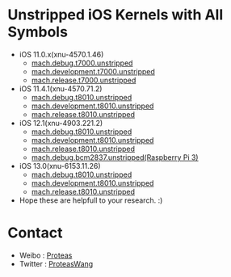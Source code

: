 # Unstripped iOS Kernels with All Symbols
* iOS 11.0.x(xnu-4570.1.46)
	* [mach.debug.t7000.unstripped](./iOS-v11.0/mach.debug.t7000.unstripped.7z)
	* [mach.development.t7000.unstripped](./iOS-v11.0/mach.development.t7000.unstripped.7z)
	* [mach.release.t7000.unstripped](./iOS-v11.0/mach.release.t7000.unstripped.7z)
* iOS 11.4.1(xnu-4570.71.2)
	* [mach.debug.t8010.unstripped](./iOS-v11.4.1/mach.debug.t8010.unstripped.7z)
	* [mach.development.t8010.unstripped](./iOS-v11.4.1/mach.development.t8010.unstripped.7z)
	* [mach.release.t8010.unstripped](./iOS-v11.4.1/mach.release.t8010.unstripped.7z)
* iOS 12.1(xnu-4903.221.2)
	* [mach.debug.t8010.unstripped](./iOS-v12.1/mach.debug.t8010.unstripped.7z)
	* [mach.development.t8010.unstripped](./iOS-v12.1/mach.development.t8010.unstripped.7z)
	* [mach.release.t8010.unstripped](./iOS-v12.1/mach.release.t8010.unstripped.7z)
	* [mach.debug.bcm2837.unstripped(Raspberry Pi 3)](./iOS-v12.1/mach.debug.bcm2837.unstripped.7z)
* iOS 13.0(xnu-6153.11.26)
	* [mach.debug.t8010.unstripped](./iOS-v13.0/mach.debug.t8010.unstripped.7z)
	* [mach.development.t8010.unstripped](./iOS-v13.0/mach.development.t8010.unstripped.7z)
	* [mach.release.t8010.unstripped](./iOS-v13.0/mach.release.t8010.unstripped.7z)
* Hope these are helpfull to your research. :)

# Contact
* Weibo : [Proteas](http://weibo.com/proteaswang)
* Twitter : [ProteasWang](https://twitter.com/ProteasWang)


